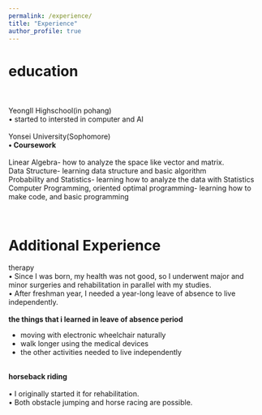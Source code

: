 ```yaml
---
permalink: /experience/
title: "Experience"
author_profile: true
---
```

education
==========
<br><br>
YeongIl Highschool(in pohang)<br>
• started to intersted in computer and AI
<br><br>
Yonsei University(Sophomore) <br>
**• Coursework**<br>
<br>
Linear Algebra- how to analyze the space like vector and matrix.<br>
Data Structure- learning data structure and basic algorithm<br>
Probability and Statistics- learning how to analyze the data with Statistics<br>
Computer Programming, oriented optimal programming- learning how to make code, and basic programming<br>

<br>

Additional Experience
==========
therapy<br>
• Since I was born, my health was not good, so I underwent major and minor surgeries and rehabilitation in parallel with my studies.<br>
• After freshman year, I needed a year-long leave of absence to live independently.<br>
<br>
**the things that i learned in leave of absence period**<br>
- moving with electronic wheelchair naturally<br>
- walk longer using the medical devices<br>
- the other activities needed to live independently<br><br>


**horseback riding**<br><br>
• I originally started it for rehabilitation.<br>
• Both obstacle jumping and horse racing are possible.<br>
